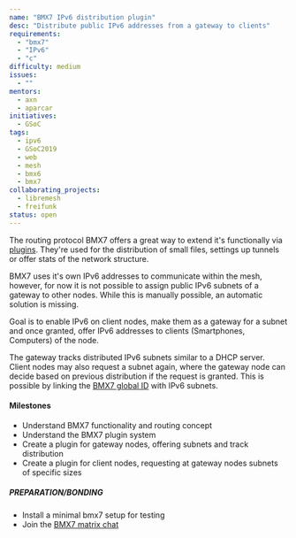 ```yaml
---
name: "BMX7 IPv6 distribution plugin"
desc: "Distribute public IPv6 addresses from a gateway to clients"
requirements:
  - "bmx7"
  - "IPv6"
  - "c"
difficulty: medium
issues:
  - ""
mentors:
  - axn
  - aparcar
initiatives:
  - GSoC
tags:
  - ipv6
  - GSoC2019
  - web
  - mesh
  - bmx6
  - bmx7
collaborating_projects:
  - libremesh
  - freifunk
status: open
---
```


The routing protocol BMX7 offers a great way to extend it's functionally via
[plugins][0]. They're used for the distribution of small files, settings up
tunnels or offer stats of the network structure.

BMX7 uses it's own IPv6 addresses to communicate within the mesh, however, for
now it is not possible to assign public IPv6 subnets of a gateway to other
nodes. While this is manually possible, an automatic solution is missing.

Goal is to enable IPv6 on client nodes, make them as a gateway for a subnet and
once granted, offer IPv6 addresses to clients (Smartphones, Computers) of the node.

The gateway tracks distributed IPv6 subnets similar to a DHCP server. Client
nodes may also request a subnet again, where the gateway node can decide based
on previous distribution if the request is granted. This is possible by linking
the [BMX7 global ID][1] with IPv6 subnets.

[0]: https://github.com/bmx-routing/bmx7#bmx7-plugins
[1]: https://github.com/bmx-routing/bmx7#global-id

#### Milestones

* Understand BMX7 functionality and routing concept
* Understand the BMX7 plugin system
* Create a plugin for gateway nodes, offering subnets and track distribution
* Create a plugin for client nodes, requesting at gateway nodes subnets of
  specific sizes

##### PREPARATION/BONDING

* Install a minimal bmx7 setup for testing
* Join the [BMX7 matrix chat][2]

[2]: https://riot.im/app/#/room/#bmx-routing:matrix.org
